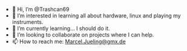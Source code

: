 - 👋 Hi, I’m @Trashcan69
- 👀 I’m interested in learning all about hardware, linux and playing my instruments.
- 🌱 I’m currently learning... I should do it.
- 💞️ I’m looking to collaborate on projects where I can help.
- 📫 How to reach me: Marcel.Jueling@gmx.de

<!---
Trashcan69/Trashcan69 is a ✨ special ✨ repository because its `README.md` (this file) appears on your GitHub profile.
You can click the Preview link to take a look at your changes.
--->
